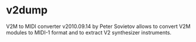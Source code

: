 # v2dump
V2M to MIDI converter v2010.09.14 by Peter Sovietov allows to convert V2M modules to MIDI-1 format and to extract V2 synthesizer instruments.
